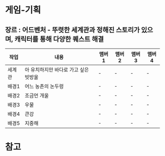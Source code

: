 # 게임-기획
## 장르 : 어드벤처 - 뚜렷한 세계관과 정해진 스토리가 있으며, 캐릭터를 통해 다양한 퀘스트 해결

작업|내용|맴버1|맴버2|맴버3|맴버4
----|----|----|----|---- |----
세계관|아 유치하지만 바다로 가고 싶은 빗방울| - | - | - | -
배경1 | 어느 농촌의 논두렁| - | - | - | -
배경2 | 조금먼 개울| - | - | - | -
배경3 | 우물| - | - | - | -
배경4 | 큰강| - | - | - | -
배경5 | 지중해| - | - | - | -





# 참고
